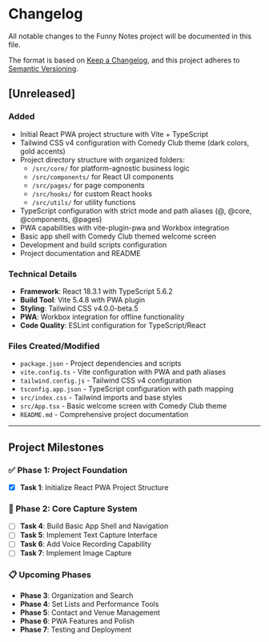 # Changelog

All notable changes to the Funny Notes project will be documented in this file.

The format is based on [Keep a Changelog](https://keepachangelog.com/en/1.0.0/),
and this project adheres to [Semantic Versioning](https://semver.org/spec/v2.0.0.html).

## [Unreleased]

### Added
- Initial React PWA project structure with Vite + TypeScript
- Tailwind CSS v4 configuration with Comedy Club theme (dark colors, gold accents)
- Project directory structure with organized folders:
  - `/src/core/` for platform-agnostic business logic
  - `/src/components/` for React UI components  
  - `/src/pages/` for page components
  - `/src/hooks/` for custom React hooks
  - `/src/utils/` for utility functions
- TypeScript configuration with strict mode and path aliases (@, @core, @components, @pages)
- PWA capabilities with vite-plugin-pwa and Workbox integration
- Basic app shell with Comedy Club themed welcome screen
- Development and build scripts configuration
- Project documentation and README

### Technical Details
- **Framework**: React 18.3.1 with TypeScript 5.6.2
- **Build Tool**: Vite 5.4.8 with PWA plugin
- **Styling**: Tailwind CSS v4.0.0-beta.5
- **PWA**: Workbox integration for offline functionality
- **Code Quality**: ESLint configuration for TypeScript/React

### Files Created/Modified
- `package.json` - Project dependencies and scripts
- `vite.config.ts` - Vite configuration with PWA and path aliases
- `tailwind.config.js` - Tailwind CSS v4 configuration
- `tsconfig.app.json` - TypeScript configuration with path mapping
- `src/index.css` - Tailwind imports and base styles
- `src/App.tsx` - Basic welcome screen with Comedy Club theme
- `README.md` - Comprehensive project documentation

---

## Project Milestones

### ✅ Phase 1: Project Foundation
- [x] **Task 1**: Initialize React PWA Project Structure

### 🔄 Phase 2: Core Capture System
- [ ] **Task 4**: Build Basic App Shell and Navigation
- [ ] **Task 5**: Implement Text Capture Interface
- [ ] **Task 6**: Add Voice Recording Capability
- [ ] **Task 7**: Implement Image Capture

### 📋 Upcoming Phases
- **Phase 3**: Organization and Search
- **Phase 4**: Set Lists and Performance Tools
- **Phase 5**: Contact and Venue Management
- **Phase 6**: PWA Features and Polish
- **Phase 7**: Testing and Deployment